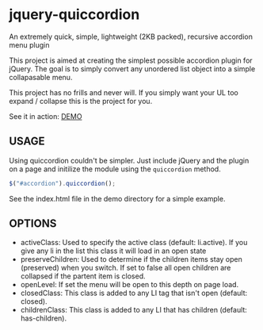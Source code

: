 jquery-quiccordion
==================

An extremely quick, simple, lightweight (2KB packed), recursive accordion menu plugin

This project is aimed at creating the simplest possible accordion plugin for jQuery. The goal is to simply convert any unordered list object into a simple collapasable menu. 

This project has no frills and never will. If you simply want your UL too expand / collapse this is the project for you.

See it in action: [DEMO](http://itslenny.github.io/jquery-quiccordion/)


## USAGE

Using quiccordion couldn't be simpler. Just include jQuery and the plugin on a page and initilize the module using the `quiccordion` method.

```js
$("#accordion").quiccordion();
```

See the index.html file in the demo directory for a simple example.

## OPTIONS

* activeClass: Used to specify the active class (default: li.active). If you give any li in the list this class it will load in an open state
* preserveChildren: Used to determine if the children items stay open (preserved) when you switch. If set to false all open children are collapsed if the partent item is closed.
* openLevel: If set the menu will be open to this depth on page load.
* closedClass: This class is added to any LI tag that isn't open (default: closed).
* childrenClass: This class is added to any LI that has children (default: has-children).

